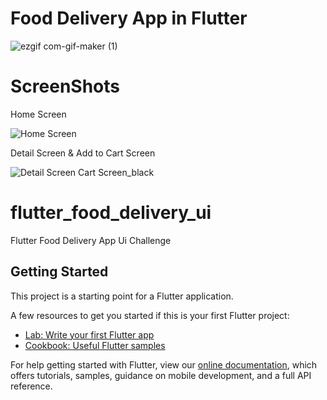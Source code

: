 # Food Delivery App in Flutter
![ezgif com-gif-maker (1)](https://user-images.githubusercontent.com/78031893/133891267-9e20bd71-d92f-4375-9968-f9c65ae9e49b.gif)


# ScreenShots

Home Screen

![Home Screen](https://user-images.githubusercontent.com/78031893/133889314-0a0878bd-7b24-4fb7-b9ba-b483791df629.jpg)


Detail Screen & Add to Cart Screen

![Detail Screen Cart Screen_black](https://user-images.githubusercontent.com/78031893/133889652-19c1cb16-e061-4d7c-82b0-95f0bbeac106.jpg)



# flutter_food_delivery_ui
Flutter Food Delivery App Ui Challenge

## Getting Started

This project is a starting point for a Flutter application.

A few resources to get you started if this is your first Flutter project:

- [Lab: Write your first Flutter app](https://flutter.dev/docs/get-started/codelab)
- [Cookbook: Useful Flutter samples](https://flutter.dev/docs/cookbook)

For help getting started with Flutter, view our
[online documentation](https://flutter.dev/docs), which offers tutorials,
samples, guidance on mobile development, and a full API reference.
